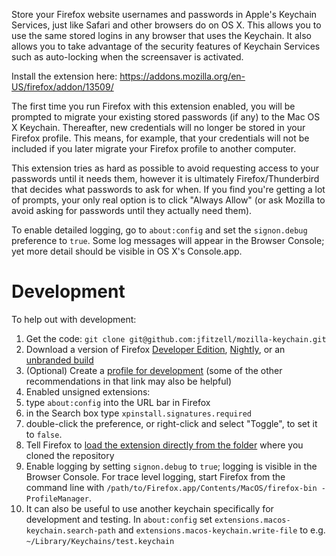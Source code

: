 Store your Firefox website usernames and passwords in Apple's Keychain Services, just like Safari and other browsers do on OS X. This allows you to use the same stored logins in any browser that uses the Keychain. It also allows you to take advantage of the security features of Keychain Services such as auto-locking when the screensaver is activated.

Install the extension here: https://addons.mozilla.org/en-US/firefox/addon/13509/

The first time you run Firefox with this extension enabled, you will be prompted to migrate your existing stored passwords (if any) to the Mac OS X Keychain. Thereafter, new credentials will no longer be stored in your Firefox profile. This means, for example, that your credentials will not be included if you later migrate your Firefox profile to another computer.

This extension tries as hard as possible to avoid requesting access to your passwords until it needs them, however it is ultimately Firefox/Thunderbird that decides what passwords to ask for when. If you find you're getting a lot of prompts, your only real option is to click "Always Allow" (or ask Mozilla to avoid asking for passwords until they actually need them).

To enable detailed logging, go to `about:config` and set the `signon.debug` preference to `true`. Some log messages will appear in the Browser Console; yet more detail should be visible in OS X's Console.app.

# Development
To help out with development:

1. Get the code:
`git clone git@github.com:jfitzell/mozilla-keychain.git`
2. Download a version of Firefox [Developer Edition](https://www.mozilla.org/en-GB/firefox/developer/), [Nightly](https://www.mozilla.org/en-US/firefox/nightly/), or an [unbranded build](https://wiki.mozilla.org/Add-ons/Extension_Signing#Unbranded_Builds)
3. (Optional) Create a [profile for development](https://developer.mozilla.org/en-US/Add-ons/Setting_up_extension_development_environment#Development_profile) (some of the other recommendations in that link may also be helpful)
4. Enabled unsigned extensions:
  1. type `about:config` into the URL bar in Firefox
  2. in the Search box type `xpinstall.signatures.required`
  3. double-click the preference, or right-click and select "Toggle", to set it to `false`.
5. Tell Firefox to [load the extension directly from the folder](https://developer.mozilla.org/en-US/Add-ons/Setting_up_extension_development_environment#Firefox_extension_proxy_file) where you cloned the repository
6. Enable logging by setting `signon.debug` to `true`; logging is visible in the Browser Console. For trace level logging, start Firefox from the command line with `/path/to/Firefox.app/Contents/MacOS/firefox-bin -ProfileManager`.
7. It can also be useful to use another keychain specifically for development and testing. In `about:config` set `extensions.macos-keychain.search-path` and `extensions.macos-keychain.write-file` to e.g. `~/Library/Keychains/test.keychain`


